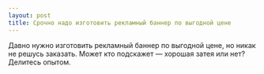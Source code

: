 ```yaml
---
layout: post 
title: Срочно надо изготовить рекламный баннер по выгодной цене 
--- 
```

Давно нужно изготовить рекламный баннер по выгодной цене, но никак не решусь заказать. Может кто подскажет — хорошая затея или нет? Делитесь опытом.